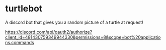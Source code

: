 # turtlebot
A discord bot that gives you a random picture of a turtle at request!


https://discord.com/api/oauth2/authorize?client_id=481430759349944330&permissions=8&scope=bot%20applications.commands

